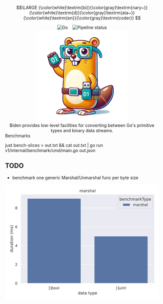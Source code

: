 $$\LARGE {\color{white}\textrm{bi}}{\color{gray}\textrm{nary~}}{\color{white}\textrm{d}}{\color{gray}\textrm{ata~}}{\color{white}\textrm{en}}{\color{gray}\textrm{coder}} $$

<div align="center">
    <img src="https://img.shields.io/badge/Written_In-Go-00acd7?style=for-the-badge&logo=go" alt="Go" style="height: 28px;" />
    &nbsp;&nbsp;
    <img src="https://github.com/DasPoet/biden/actions/workflows/go.yml/badge.svg?branch=master" alt="Pipeline status" style="height: 28px;" />
</div>

<div align="center">
    <img width="300" src="/assets/logo.png" alt="logo" />
</div>

<div align="center">
    Biden provides low-level facilities for converting between Go's primitive types and binary data streams.
</div

## Benchmarks

just bench-slices > out.txt && cat out.txt | go run v1/internal/benchmark/cmd/main.go out.json

## TODO

* benchmark one generic Marshal/Unmarshal func per byte size

![benchmark marshal](graphs/pull_request/1/benchmark_marshal.svg)
